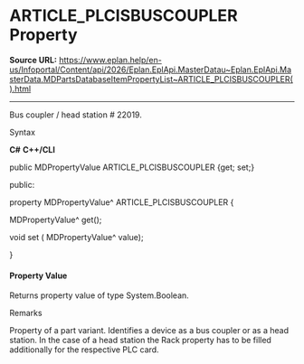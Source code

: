 # ARTICLE_PLCISBUSCOUPLER Property

**Source URL:** https://www.eplan.help/en-us/Infoportal/Content/api/2026/Eplan.EplApi.MasterDatau~Eplan.EplApi.MasterData.MDPartsDatabaseItemPropertyList~ARTICLE_PLCISBUSCOUPLER().html

---

Bus coupler / head station # 22019.

Syntax

**C#**
**C++/CLI**


public MDPropertyValue ARTICLE_PLCISBUSCOUPLER {get; set;}

public:

property MDPropertyValue^ ARTICLE_PLCISBUSCOUPLER {

   MDPropertyValue^ get();

   void set (    MDPropertyValue^ value);

}


#### Property Value

Returns property value of type System.Boolean.

Remarks

Property of a part variant. Identifies a device as a bus coupler or as a head station. In the case of a head station the Rack property has to be filled additionally for the respective PLC card.
